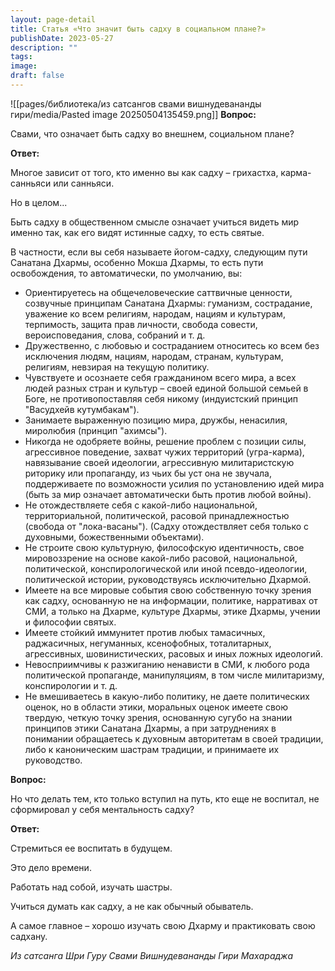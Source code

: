 ```yaml
---
layout: page-detail
title: Статья «Что значит быть садху в социальном плане?»
publishDate: 2023-05-27
description: ""
tags: 
image: 
draft: false
---
```

![[pages/библиотека/из сатсангов свами вишнудевананды гири/media/Pasted image 20250504135459.png]]
**Вопрос:** 

 Свами, что означает быть садху во внешнем, социальном плане?

  
**Ответ:** 

 Многое зависит от того, кто именно вы как садху – грихастха, карма-санньяси или санньяси.

 Но в целом...

 Быть садху в общественном смысле означает учиться видеть мир именно так, как его видят истинные садху, то есть святые.

 В частности, если вы себя называете йогом-садху, следующим пути Санатана Дхармы, особенно Мокша Дхармы, то есть пути освобождения, то автоматически, по умолчанию, вы:

* Ориентируетесь на общечеловеческие саттвичные ценности, созвучные принципам Санатана Дхармы: гуманизм, сострадание, уважение ко всем религиям, народам, нациям и культурам, терпимость, защита прав личности, свобода совести, вероисповедания, слова, собраний и т. д.
* Дружественно, с любовью и состраданием относитесь ко всем без исключения людям, нациям, народам, странам, культурам, религиям, невзирая на текущую политику.
* Чувствуете и осознаете себя гражданином всего мира, а всех людей разных стран и культур – своей единой большой семьей в Боге, не противопоставляя себя никому (индуистский принцип "Васудхейв кутумбакам").
* Занимаете выраженную позицию мира, дружбы, ненасилия, миролюбия (принцип "ахимсы").
* Никогда не одобряете войны, решение проблем с позиции силы, агрессивное поведение, захват чужих территорий (угра-карма), навязывание своей идеологии, агрессивную милитаристскую риторику или пропаганду, из чьих бы уст она не звучала, поддерживаете по возможности усилия по установлению идей мира (быть за мир означает автоматически быть против любой войны).
* Не отождествляете себя с какой-либо национальной, территориальной, политической, расовой принадлежностью (свобода от "лока-васаны"). (Садху отождествляет себя только с духовными, божественными объектами).
* Не строите свою культурную, философскую идентичность, свое мировоззрение на основе какой-либо расовой, национальной, политической, конспирологической или иной псевдо-идеологии, политической истории, руководствуясь исключительно Дхармой.
* Имеете на все мировые события свою собственную точку зрения как садху, основанную не на информации, политике, нарративах от СМИ, а только на Дхарме, культуре Дхармы, этике Дхармы, учении и философии святых.
* Имеете стойкий иммунитет против любых тамасичных, раджасичных, негуманных, ксенофобных, тоталитарных, агрессивных, шовинистических, расовых и иных ложных идеологий.
* Невосприимчивы к разжиганию ненависти в СМИ, к любого рода политической пропаганде, манипуляциям, в том числе милитаризму, конспирологии и т. д.
* Не вмешиваетесь в какую-либо политику, не даете политических оценок, но в области этики, моральных оценок имеете свою твердую, четкую точку зрения, основанную сугубо на знании принципов этики Санатана Дхармы, а при затруднениях в понимании обращаетесь к духовным авторитетам в своей традиции, либо к каноническим шастрам традиции, и принимаете их руководство.

  
**Вопрос:** 

 Но что делать тем, кто только вступил на путь, кто еще не воспитал, не сформировал у себя ментальность садху?

  
**Ответ:** 

 Стремиться ее воспитать в будущем.

 Это дело времени.

 Работать над собой, изучать шастры. 

 Учиться думать как садху, а не как обычный обыватель.

 А самое главное – хорошо изучать свою Дхарму и практиковать свою садхану.

*Из сатсанга Шри Гуру Свами Вишнудевананды Гири Махараджа*
